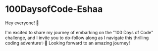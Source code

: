 # 100DaysofCode-Eshaa
Hey everyone! 👋

I'm excited to share my journey of embarking on the "100 Days of Code" challenge, and I invite you to do-follow along as I navigate this thrilling coding adventure✨🌟
Looking forward to an amazing journey!
 
